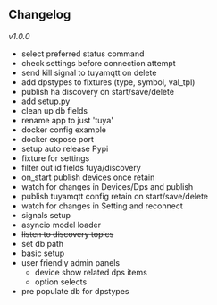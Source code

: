 Changelog
---------
_v1.0.0_
- select preferred status command
- check settings before connection attempt
- send kill signal to tuyamqtt on delete
- add dpstypes to fixtures (type, symbol, val_tpl)
- publish ha discovery on start/save/delete
- add setup.py
- clean up db fields
- rename app to just 'tuya'
- docker config example
- docker expose port
- setup auto release Pypi
- fixture for settings
- filter out id fields tuya/discovery
- on_start publish devices once retain
- watch for changes in Devices/Dps and publish
- publish tuyamqtt config retain on start/save/delete
- watch for changes in Setting and reconnect
- signals setup
- asyncio model loader
- ~~listen to discovery topics~~
- set db path
- basic setup
- user friendly admin panels
    - device show related dps items
    - option selects   
- pre populate db for dpstypes